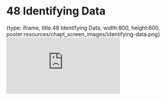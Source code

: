 # 48 Identifying Data
 
{type: iframe, title:48 Identifying Data, width:800, height:600, poster:resources/chapt_screen_images/identifying-data.png}
![](https://datatrail-jhu.github.io/DataTrail/no_toc/identifying-data.html)
 

 
